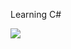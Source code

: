 Learning C#

<img src="https://i.pinimg.com/originals/ed/9f/43/ed9f43fe786ab88dff91053eb2f60ba6.gif">
